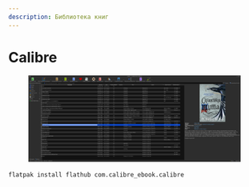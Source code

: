 ```yaml
---
description: Библиотека книг
---
```


# Calibre

<figure><img src="../../.gitbook/assets/Снимок экрана от 2022-10-30 17-27-19.png" alt=""><figcaption></figcaption></figure>

```bash
flatpak install flathub com.calibre_ebook.calibre
```
